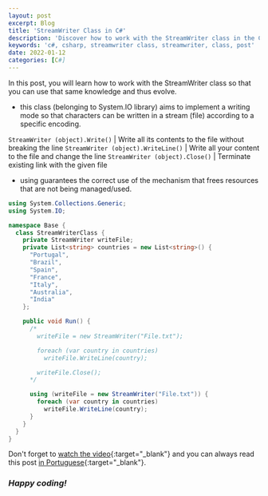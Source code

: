 ```yaml
---
layout: post
excerpt: Blog
title: 'StreamWriter Class in C#'
description: 'Discover how to work with the StreamWriter class in the C# programming language. Get answers to your questions with the theory and examples presented.'
keywords: 'c#, csharp, streamwriter class, streamwriter, class, post'
date: 2022-01-12
categories: [C#]
---
```


In this post, you will learn how to work with the StreamWriter class so that you can use that same knowledge and thus evolve.

- this class (belonging to System.IO library) aims to implement a writing mode so that characters can be written in a stream (file) according to a specific encoding.

`StreamWriter (object).Write()` | Write all its contents to the file without breaking the line
`StreamWriter (object).WriteLine()` | Write all your content to the file and change the line
`StreamWriter (object).Close()` | Terminate existing link with the given file

- using guarantees the correct use of the mechanism that frees resources that are not being managed/used.

```csharp
using System.Collections.Generic;
using System.IO;

namespace Base {
  class StreamWriterClass {
    private StreamWriter writeFile;
    private List<string> countries = new List<string>() {
      "Portugal",
      "Brazil",
      "Spain",
      "France",
      "Italy",
      "Australia",
      "India"
    };

    public void Run() {
      /*
        writeFile = new StreamWriter("File.txt");

        foreach (var country in countries)
          writeFile.WriteLine(country);

        writeFile.Close();
      */

      using (writeFile = new StreamWriter("File.txt")) {
        foreach (var country in countries)
          writeFile.WriteLine(country);
      }
    }
  }
}
```

Don't forget to [watch the video](https://youtu.be/7Hjm23B-quw){:target="\_blank"} and you can always read this post [in Portuguese](https://caffeinealgorithm.com/blog/20220112/classe-streamwriter-em-csharp/){:target="\_blank"}.

### _Happy coding!_
